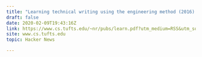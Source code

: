 ```yaml
---
title: "Learning technical writing using the engineering method (2016) [pdf]"
draft: false
date: 2020-02-09T19:43:16Z
link: https://www.cs.tufts.edu/~nr/pubs/learn.pdf?utm_medium=RSS&utm_source=hune
site: www.cs.tufts.edu
topic: Hacker News  

---
```

